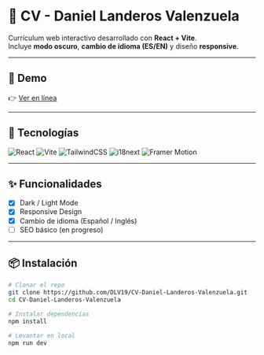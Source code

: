 # 💼 CV - Daniel Landeros Valenzuela

Currículum web interactivo desarrollado con **React + Vite**.  
Incluye **modo oscuro**, **cambio de idioma (ES/EN)** y diseño **responsive**.

---

## 🚀 Demo
👉 [Ver en línea](https://cv-daniel-landeros-valenzuela.onrender.com)

---

## 🧰 Tecnologías
![React](https://img.shields.io/badge/React-20232A?style=for-the-badge&logo=react&logoColor=61DAFB)
![Vite](https://img.shields.io/badge/Vite-646CFF?style=for-the-badge&logo=vite&logoColor=white)
![TailwindCSS](https://img.shields.io/badge/Tailwind_CSS-38B2AC?style=for-the-badge&logo=tailwind-css&logoColor=white)
![i18next](https://img.shields.io/badge/i18next-26A69A?style=for-the-badge&logo=i18next&logoColor=white)
![Framer Motion](https://img.shields.io/badge/Framer_Motion-0055FF?style=for-the-badge&logo=framer&logoColor=white)

---

## ✨ Funcionalidades
- [x] Dark / Light Mode  
- [x] Responsive Design  
- [x] Cambio de idioma (Español / Inglés)  
- [ ] SEO básico (en progreso)  

---

## 📦 Instalación

```bash
# Clonar el repo
git clone https://github.com/DLV19/CV-Daniel-Landeros-Valenzuela.git
cd CV-Daniel-Landeros-Valenzuela

# Instalar dependencias
npm install

# Levantar en local
npm run dev
